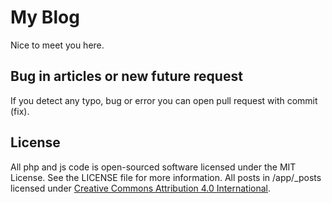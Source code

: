 My Blog
=======
Nice to meet you here.

Bug in articles or new future request
-------------------------------------
If you detect any typo, bug or error you can open pull request with commit (fix).

License
-------
All php and js code is open-sourced software licensed under the MIT License. See the LICENSE file for more information.
All posts in /app/_posts licensed under [Creative Commons Attribution 4.0 International](http://creativecommons.org/licenses/by/4.0/).